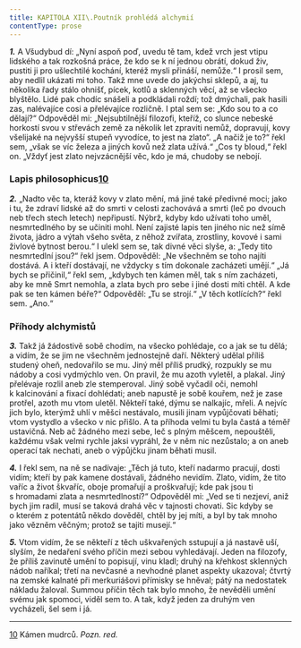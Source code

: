 ```yaml
---
title: KAPITOLA XII\.Poutník prohlédá alchymií
contentType: prose
---
```


**_1._** A Všudybud dí: „Nyní aspoň poď, uvedu tě tam, kdež vrch jest vtipu lidského a tak rozkošná práce, že kdo se k ní jednou obrátí, dokud živ, pustiti ji pro ušlechtilé kochání, kteréž mysli přináší, nemůže.“ I prosil sem, aby nedlil ukázati mi toho. Takž mne uvede do jakýchsi sklepů, a aj, tu několika řady stálo ohnišť, pícek, kotlů a sklenných věcí, až se všecko blyštělo. Lidé pak chodíc snášeli a podkládali roždí; tož dmýchali, pak hasili zas, nalévajíce cosi a přelévajíce rozličně. I ptal sem se: „Kdo sou to a co dělají?“ Odpověděl mi: „Nejsubtilnější filozofi, kteříž, co slunce nebeské horkostí svou v střevách země za několik let zpraviti nemůž, dopravují, kovy všelijaké na nejvyšší stupeň vyvodíce, to jest na zlato“. „A načiž je to?“ řekl sem, „však se víc železa a jiných kovů než zlata užívá.“ „Cos ty bloud,“ řekl on. „Vždyť jest zlato nejvzácnější věc, kdo je má, chudoby se nebojí.

### Lapis philosophicus[10](./resources/undefined)

**_2._** „Nadto věc ta, kteráž kovy v zlato mění, má jiné také předivné moci; jako i tu, že zdraví lidské až do smrti v celosti zachovává a smrti (leč po dvouch neb třech stech letech) nepřipustí. Nýbrž, kdyby kdo užívati toho uměl, nesmrtedlného by se učiniti mohl. Není zajisté lapis ten jiného nic než símě života, jádro a výtah všeho světa, z něhož zvířata, zrostliny, kovové i sami živlové bytnost berou.“ I ulekl sem se, tak divné věci slyše, a: „Tedy tito nesmrtedlní jsou?“ řekl jsem. Odpověděl: „Ne všechněm se toho najíti dostává. A i kteří dostávají, ne vždycky s tím dokonale zacházeti umějí.“ „Já bych se přičinil,“ řekl sem, „kdybych ten kámen měl, tak s ním zacházeti, aby ke mně Smrt nemohla, a zlata bych pro sebe i jiné dosti míti chtěl. A kde pak se ten kámen béře?“ Odpověděl: „Tu se strojí.“ „V těch kotlících?“ řekl sem. „Ano.“

### Příhody alchymistů

**_3._** Takž já žádostivě sobě chodím, na všecko pohlédaje, co a jak se tu dělá; a vidím, že se jim ne všechněm jednostejně daří. Některý udělal příliš studený oheň, nedovařilo se mu. Jiný měl příliš prudký, rozpukly se mu nádoby a cosi vydmýchlo ven. On pravil, že mu azoth vyletěl, a plakal. Jiný přelévaje rozlil aneb zle stemperoval. Jiný sobě vyčadil oči, nemohl k kalcinování a fixací dohlédati; aneb napustě je sobě kouřem, než je zase protřel, azoth mu vtom uletěl. Někteří také, dýmu se nalkajíc, mřeli. A nejvíc jich bylo, kterýmž uhlí v měšci nestávalo, musili jinam vypůjčovati běhati; vtom vystydlo a všecko v nic přišlo. A ta příhoda velmi tu byla častá a téměř ustavičná. Neb ač žádného mezi sebe, leč s plným měšcem, nepouštěli, každému však velmi rychle jaksi vypráhl, že v něm nic nezůstalo; a on aneb operací tak nechati, aneb o výpůjčku jinam běhati musil.

  

**_4._** I řekl sem, na ně se nadívaje: „Těch já tuto, kteří nadarmo pracují, dosti vidím; kteří by pak kamene dostávali, žádného nevidím. Zlato, vidím, že tito vaříc a život škvaříc, oboje promařují a proškvařují; kde pak jsou ti s hromadami zlata a nesmrtedlností?“ Odpověděl mi: „Ved se ti nezjeví, aniž bych jim radil, musí se taková drahá věc v tajnosti chovati. Sic kdyby se o kterém z potentátů někdo dověděl, chtěl by jej míti, a byl by tak mnoho jako vězněm věčným; protož se tajiti musejí.“

  

**_5._** Vtom vidím, že se někteří z těch uškvařených sstupují a já nastavě uší, slyším, že nedaření svého příčin mezi sebou vyhledávají. Jeden na filozofy, že příliš zavinutě umění to popisují, vinu kladl; druhý na křehkost sklenných nádob naříkal; třetí na nevčasné a nevhodné planet aspekty ukazoval; čtvrtý na zemské kalnaté při merkuriášovi přímisky se hněval; pátý na nedostatek nákladu žaloval. Summou příčin těch tak bylo mnoho, že nevěděli umění svému jak spomoci, viděl sem to. A tak, když jeden za druhým ven vycházeli, šel sem i já.

* * *

[10](./resources/undefined) Kámen mudrců. _Pozn. red._
